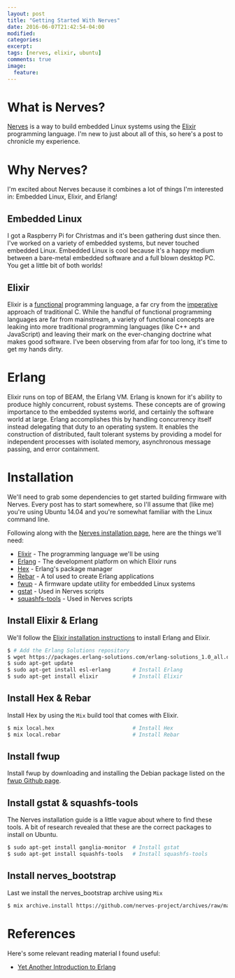 ```yaml
---
layout: post
title: "Getting Started With Nerves"
date: 2016-06-07T21:42:54-04:00
modified:
categories:
excerpt:
tags: [nerves, elixir, ubuntu]
comments: true
image:
  feature:
---
```


# What is Nerves?

[Nerves](http://nerves-project.org/) is a way to build embedded Linux systems using the [Elixir](http://elixir-lang.org/) programming language. I'm new to just about all of this, so here's a post to chronicle my experience.

# Why Nerves?

I'm excited about Nerves because it combines a lot of things I'm interested in: Embedded Linux, Elixir, and Erlang!

## Embedded Linux

I got a Raspberry Pi for Christmas and it's been gathering dust since then. I've worked on a variety of embedded systems, but never touched embedded Linux. Embedded Linux is cool because it's a happy medium between a bare-metal embedded software and a full blown desktop PC. You get a little bit of both worlds!

## Elixir

Elixir is a [functional](https://en.wikipedia.org/wiki/Functional_programming) programming language, a far cry from the [imperative](https://en.wikipedia.org/wiki/Imperative_programming) approach of traditional C. While the handful of functional programming languages are far from mainstream, a variety of functional concepts are leaking into more traditional programming languages (like C++ and JavaScript) and leaving their mark on the ever-changing doctrine what makes good software. I've been observing from afar for too long, it's time to get my hands dirty.

# Erlang

Elixir runs on top of BEAM, the Erlang VM. Erlang is known for it's ability to produce highly concurrent, robust systems. These concepts are of growing importance to the embedded systems world, and certainly the software world at large. Erlang accomplishes this by handling concurrency itself instead delegating that duty to an operating system. It enables the construction of distributed, fault tolerant systems by providing a model for independent processes with isolated memory, asynchronous message passing, and error containment.

# Installation

We'll need to grab some dependencies to get started building firmware with Nerves. Every post has to start somewhere, so I'll assume that (like me) you're using Ubuntu 14.04 and you're somewhat familiar with the Linux command line.

Following along with the [Nerves installation page](https://hexdocs.pm/nerves/installation.html), here are the things we'll need:

- [Elixir](http://elixir-lang.org/) - The programming language we'll be using
- [Erlang](http://www.erlang.org/) - The development platform on which Elixir runs
- [Hex](https://hex.pm/) - Erlang's package manager
- [Rebar](https://github.com/erlang/rebar3) - A tol used to create Erlang applications
- [fwup](https://github.com/fhunleth/fwup) - A firmware update utility for embedded Linux systems
- [gstat](http://manpages.ubuntu.com/manpages/wily/man1/gstat.1.html) - Used in Nerves scripts
- [squashfs-tools](http://packages.ubuntu.com/trusty/squashfs-tools) - Used in Nerves scripts

## Install Elixir & Erlang

We'll follow the [Elixir installation instructions](http://elixir-lang.org/install.html) to install Erlang and Elixir.
```bash
$ # Add the Erlang Solutions repository
$ wget https://packages.erlang-solutions.com/erlang-solutions_1.0_all.deb && sudo dpkg -i erlang-solutions_1.0_all.deb
$ sudo apt-get update
$ sudo apt-get install esl-erlang       # Install Erlang
$ sudo apt-get install elixir           # Install Elixir
```

## Install Hex & Rebar
Install Hex by using the `Mix` build tool that comes with Elixir.
```bash
$ mix local.hex                         # Install Hex
$ mix local.rebar                       # Install Rebar
```

## Install fwup
Install fwup by downloading and installing the Debian package listed on the [fwup Github page](https://github.com/fhunleth/fwup#installing).

## Install gstat & squashfs-tools
The Nerves installation guide is a little vague about where to find these tools. A bit of research revealed that these are the correct packages to install on Ubuntu.
```bash
$ sudo apt-get install ganglia-monitor  # Install gstat
$ sudo apt-get install squashfs-tools   # Install squashfs-tools
```

## Install nerves_bootstrap
Last we install the nerves_bootstrap archive using `Mix`
```bash
$ mix archive.install https://github.com/nerves-project/archives/raw/master/nerves_bootstrap.ez
```

# References

Here's some relevant reading material I found useful:

- [Yet Another Introduction to Erlang](http://theerlangelist.blogspot.com/2012/12/yet-another-introduction-to-erlang.html)
